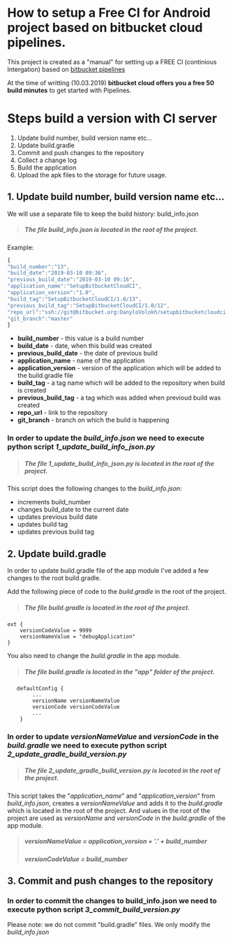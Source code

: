 # How to setup a Free CI for Android project based on bitbucket cloud pipelines.

This project is created as a "manual" for setting up a FREE CI (continious Intergation) based on [bitbucket pipelines](https://bitbucket.org/product/features/pipelines)

At the time of writting (10.03.2019) **bitbucket cloud offers you a free 50 build minutes** to get started with Pipelines. 

# Steps build a version with CI server
1. Update build number, build version name etc...
2. Update build.gradle
3. Commit and push changes to the repository
4. Collect a change log
5. Build the application
6. Upload the apk files to the storage for future usage.

## 1. Update build number, build version name etc...
We will use a separate file to keep the build history: build_info.json

> ##### The file *build_info.json* is located in the root of the project.

Example:
```javascript
{
"build_number":"13",
"build_date":"2019-03-10 09:36",
"previous_build_date":"2019-03-10 09:16",
"application_name":"SetupBitbucketCloudCI",
"application_version":"1.0",
"build_tag":"SetupBitbucketCloudCI/1.0/13",
"previous_build_tag":"SetupBitbucketCloudCI/1.0/12",
"repo_url":"ssh://git@bitbucket.org:DanyloVolokh/setupbitbucketcloudci.git",
"git_branch":"master"
}
```
- **build_number**        - this value is a build number
- **build_date**          - date, when this build was created
- **previous_build_date** - the date of previous build
- **application_name**    - name of the application
- **application_version** - version of the application which will be added to the build.gradle file
- **build_tag**           - a tag name which will be added to the repository when build is created
- **previous_build_tag**  - a tag which was added when previoud build was created 
- **repo_url**            - link to the repository
- **git_branch**          -  branch on which the build is happening

### In order to update the *build_info.json* we need to execute python script *1_update_build_info_json.py*

> ##### The file *1_update_build_info_json.py* is located in the root of the project.

This script does the following changes to the *build_info.json*:
- increments build_number
- changes build_date to the current date
- updates previous build date
- updates build tag
- updates previous build tag

## 2. Update build.gradle

In order to update build.gradle file of the app module I've added a few changes to the root build.gradle. 

Add the following piece of code to the *build.gradle* in the root of the project.
> ##### The file *build.gradle* is located in the root of the project.
```
ext {
    versionCodeValue = 9999
    versionNameValue = "debugApplication"
}
```
You also need to change the *build.gradle* in the app module.
> ##### The file *build.gradle* is located in the "app" folder of the project.
```
   defaultConfig {
        ...
        versionName versionNameValue
        versionCode versionCodeValue
        ...
    }
``` 
    

### In order to update *versionNameValue* and *versionCode* in the *build.gradle* we need to execute python script *2_update_gradle_build_version.py*

> ##### The file *2_update_gradle_build_version.py* is located in the root of the project.

This script takes the "*application_name*" and "*application_version*" from *build_info.json*, creates a *versionNameValue*  and adds it to the *build.gradle* which is located in the root of the project. And values in the root of the project are used as *versionName* and *versionCode* in the *build.gradle* of the app module.

> ##### versionNameValue = application_version + '.' + build_number
> ##### versionCodeValue = build_number

## 3. Commit and push changes to the repository
### In order to commit the changes to build_info.json we need to execute python script *3_commit_build_version.py*
Please note: we do not commit "build.gradle" files. We only modify the *build_info.json*

